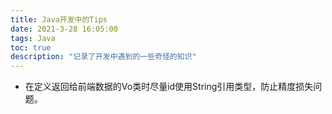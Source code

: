 ```yaml
---
title: Java开发中的Tips
date: 2021-3-28 16:05:00
tags: Java
toc: true
description: "记录了开发中遇到的一些奇怪的知识"
---
```




* 在定义返回给前端数据的Vo类时尽量id使用String引用类型，防止精度损失问题。